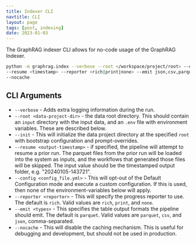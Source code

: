 ```yaml
---
title: Indexer CLI
navtitle: CLI
layout: page
tags: [post, indexing]
date: 2023-01-03
---
```


The GraphRAG indexer CLI allows for no-code usage of the GraphRAG Indexer.

```bash
python -m graphrag.index --verbose --root </workspace/project/root> --config <custom_config.yml>
--resume <timestamp> --reporter <rich|print|none> --emit json,csv,parquet
--nocache
```

## CLI Arguments

- `--verbose` - Adds extra logging information during the run.
- `--root <data-project-dir>` - the data root directory. This should contain an `input` directory with the input data, and an `.env` file with environment variables. These are described below.
- `--init` - This will initialize the data project directory at the specified `root` with bootstrap configuration and prompt-overrides.
- `--resume <output-timestamp>` - if specified, the pipeline will attempt to resume a prior run. The parquet files from the prior run will be loaded into the system as inputs, and the workflows that generated those files will be skipped. The input value should be the timestamped output folder, e.g. "20240105-143721".
- `--config <config_file.yml>` - This will opt-out of the Default Configuration mode and execute a custom configuration. If this is used, then none of the environment-variables below will apply.
- `--reporter <reporter>` - This will specify the progress reporter to use. The default is `rich`. Valid values are `rich`, `print`, and `none`.
- `--emit <types>` - This specifies the table output formats the pipeline should emit. The default is `parquet`. Valid values are `parquet`, `csv`, and `json`, comma-separated.
- `--nocache` - This will disable the caching mechanism. This is useful for debugging and development, but should not be used in production.
